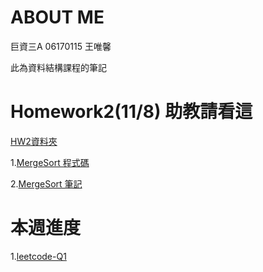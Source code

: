 # ABOUT ME
巨資三A 06170115 王唯馨

此為資料結構課程的筆記

# Homework2(11/8) 助教請看這

[HW2資料夾]()

1.[MergeSort 程式碼]()

2.[MergeSort 筆記]()

# 本週進度

1.[leetcode-Q1](https://nbviewer.jupyter.org/github/wangweihsin/learning-note/blob/master/%E8%87%AA%E5%AD%B8%E4%BD%9C%E6%A5%AD%3Aleetcode/twosum.ipynb)
